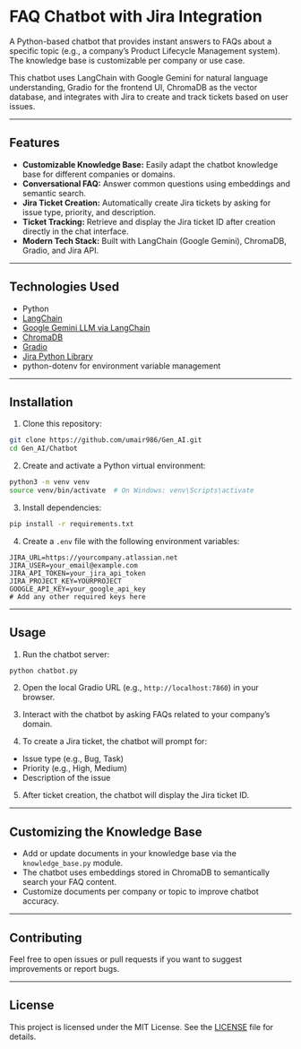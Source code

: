 # FAQ Chatbot with Jira Integration

A Python-based chatbot that provides instant answers to FAQs about a specific topic (e.g., a company’s Product Lifecycle Management system). The knowledge base is customizable per company or use case.

This chatbot uses LangChain with Google Gemini for natural language understanding, Gradio for the frontend UI, ChromaDB as the vector database, and integrates with Jira to create and track tickets based on user issues.

---

## Features

- **Customizable Knowledge Base:** Easily adapt the chatbot knowledge base for different companies or domains.
- **Conversational FAQ:** Answer common questions using embeddings and semantic search.
- **Jira Ticket Creation:** Automatically create Jira tickets by asking for issue type, priority, and description.
- **Ticket Tracking:** Retrieve and display the Jira ticket ID after creation directly in the chat interface.
- **Modern Tech Stack:** Built with LangChain (Google Gemini), ChromaDB, Gradio, and Jira API.

---

## Technologies Used

- Python
- [LangChain](https://python.langchain.com/en/latest/)
- [Google Gemini LLM via LangChain](https://python.langchain.com/en/latest/modules/models/llms/integrations/google_generative_ai.html)
- [ChromaDB](https://www.trychroma.com/)
- [Gradio](https://gradio.app/)
- [Jira Python Library](https://jira.readthedocs.io/)
- python-dotenv for environment variable management

---

## Installation

1. Clone this repository:

```bash
git clone https://github.com/umair986/Gen_AI.git
cd Gen_AI/Chatbot
```

2. Create and activate a Python virtual environment:

```bash
python3 -m venv venv
source venv/bin/activate  # On Windows: venv\Scripts\activate
```

3. Install dependencies:

```bash
pip install -r requirements.txt
```

4. Create a `.env` file with the following environment variables:

```env
JIRA_URL=https://yourcompany.atlassian.net
JIRA_USER=your_email@example.com
JIRA_API_TOKEN=your_jira_api_token
JIRA_PROJECT_KEY=YOURPROJECT
GOOGLE_API_KEY=your_google_api_key
# Add any other required keys here
```

---

## Usage

1. Run the chatbot server:

```bash
python chatbot.py
```

2. Open the local Gradio URL (e.g., `http://localhost:7860`) in your browser.

3. Interact with the chatbot by asking FAQs related to your company’s domain.

4. To create a Jira ticket, the chatbot will prompt for:

- Issue type (e.g., Bug, Task)
- Priority (e.g., High, Medium)
- Description of the issue

5. After ticket creation, the chatbot will display the Jira ticket ID.

---

## Customizing the Knowledge Base

- Add or update documents in your knowledge base via the `knowledge_base.py` module.
- The chatbot uses embeddings stored in ChromaDB to semantically search your FAQ content.
- Customize documents per company or topic to improve chatbot accuracy.

---

## Contributing

Feel free to open issues or pull requests if you want to suggest improvements or report bugs.

---

## License

This project is licensed under the MIT License. See the [LICENSE](LICENSE) file for details.
